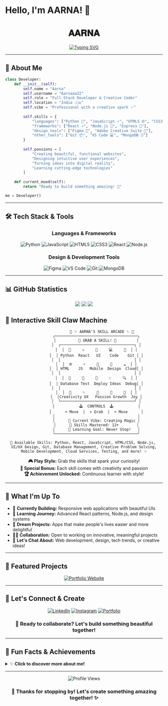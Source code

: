 # Hello, I'm AARNA! 👋

<div align="center">

# 𝐀𝐀𝐑𝐍𝐀

[![Typing SVG](https://readme-typing-svg.herokuapp.com?font=Fira+Code&size=26&duration=3000&pause=1000&color=FF69B4&center=true&vCenter=true&width=700&lines=Full-Stack+Developer+%F0%9F%92%BB;UI%2FUX+Enthusiast+%F0%9F%92%A1;Creative+Coder+%F0%9F%92%A8;Always+Learning+New+Things+%F0%9F%92%95)](https://git.io/typing-svg)

</div>

---

## 💫 About Me

```python
class Developer:
    def __init__(self):
        self.name = "Aarna"
        self.username = "Aarnaaa22"
        self.role = "Full-Stack Developer & Creative Coder"
        self.location = "India 🇮🇳"
        self.vibe = "Professional with a creative spark ✨"
        
        self.skills = {
            "languages": ["Python 🐍", "JavaScript ⚡", "HTML5 🌐", "CSS3 🎨"],
            "frameworks": ["React ⚛️", "Node.js 🚀", "Express 🔧"],
            "design_tools": ["Figma 🎨", "Adobe Creative Suite 💫"],
            "other_tools": ["Git 📦", "VS Code 💻", "MongoDB 🗄️"]
        }
        
        self.passions = [
            "Creating beautiful, functional websites",
            "Designing intuitive user experiences", 
            "Turning ideas into digital reality",
            "Learning cutting-edge technologies"
        ]
    
    def current_mood(self):
        return "Ready to build something amazing! 🌟"

me = Developer()
```

---

## 🛠️ Tech Stack & Tools

<div align="center">

### Languages & Frameworks
![Python](https://img.shields.io/badge/-Python-FF69B4?style=for-the-badge&logo=python&logoColor=white&labelColor=000)
![JavaScript](https://img.shields.io/badge/-JavaScript-FF1493?style=for-the-badge&logo=javascript&logoColor=white&labelColor=000)
![HTML5](https://img.shields.io/badge/-HTML5-FF69B4?style=for-the-badge&logo=html5&logoColor=white&labelColor=000)
![CSS3](https://img.shields.io/badge/-CSS3-FF1493?style=for-the-badge&logo=css3&logoColor=white&labelColor=000)
![React](https://img.shields.io/badge/-React-FF69B4?style=for-the-badge&logo=react&logoColor=white&labelColor=000)
![Node.js](https://img.shields.io/badge/-Node.js-FF1493?style=for-the-badge&logo=node.js&logoColor=white&labelColor=000)

### Design & Development Tools
![Figma](https://img.shields.io/badge/-Figma-FF69B4?style=for-the-badge&logo=figma&logoColor=white&labelColor=000)
![VS Code](https://img.shields.io/badge/-VS%20Code-FF1493?style=for-the-badge&logo=visual-studio-code&logoColor=white&labelColor=000)
![Git](https://img.shields.io/badge/-Git-FF69B4?style=for-the-badge&logo=git&logoColor=white&labelColor=000)
![MongoDB](https://img.shields.io/badge/-MongoDB-FF1493?style=for-the-badge&logo=mongodb&logoColor=white&labelColor=000)

</div>

---

## 📊 GitHub Statistics

<div align="center">

<img src="https://github-readme-stats.vercel.app/api?username=Aarnaaa22&show_icons=true&theme=radical&hide_border=true&count_private=true&custom_title=✨%20Aarna's%20Coding%20Journey" />

<img src="https://github-readme-stats.vercel.app/api/top-langs/?username=Aarnaaa22&layout=compact&theme=radical&hide_border=true&custom_title=💖%20Favorite%20Languages" />

<img src="https://github-readme-streak-stats.herokuapp.com/?user=Aarnaaa22&theme=radical&hide_border=true" />

</div>

## 🎪 Interactive Skill Claw Machine

<div align="center">

```
                🎪 ✨ AARNA'S SKILL ARCADE ✨ 🎪
           ╭─────────────────────────────────────╮
           │          🌟 GRAB A SKILL! 🌟         │
           │  ┌─────────────────────────────────┐ │
           │  │  🐍     ⚛️     🎨     💻     🔧  │ │
           │  │ Python  React   UI    Code    Git │ │
           │  │                                 │ │
           │  │  🌐     ⚡     📱     💫     ☁️  │ │
           │  │ HTML    JS   Mobile  Design  Cloud│ │
           │  │                                 │ │
           │  │  💾     🎯     🚀     💡     🔍  │ │
           │  │ Database Test  Deploy Ideas  Debug│ │
           │  │                                 │ │
           │  │  🌸     ✨     💖     🦋     🌈  │ │
           │  │Creativity UX   Passion Growth  Joy │
           │  └─────────────────────────────────┘ │
           │           🕹️  CONTROLS  🕹️           │
           │      ⬅️ Move  |  ⬇️ Grab  |  ➡️ Move      │
           │                                     │
           │      💫 Current Vibe: Creating Magic │
           │      🎯 Skills Mastered: 12+        │
           │      🌟 Learning Goal: Never Stop!   │
           ╰─────────────────────────────────────╯

🎁 Available Skills: Python, React, JavaScript, HTML/CSS, Node.js, 
UI/UX Design, Git, Database Management, Creative Problem Solving,
Mobile Development, Cloud Services, Testing, and more! ✨
```

**🎮 Play Style:** Grab the skills that spark your curiosity!  
**💫 Special Bonus:** Each skill comes with creativity and passion  
**🏆 Achievement Unlocked:** Continuous learner with style!

</div>

---

## 🌟 What I'm Up To

- 🔮 **Currently Building:** Responsive web applications with beautiful UIs
- 🌱 **Learning Journey:** Advanced React patterns, Node.js, and design systems
- 💫 **Dream Projects:** Apps that make people's lives easier and more delightful  
- 👯‍♀️ **Collaboration:** Open to working on innovative, meaningful projects
- 💬 **Let's Chat About:** Web development, design, tech trends, or creative ideas!

---

## 🚀 Featured Projects

<div align="center">

[![Portfolio Website](https://github-readme-stats.vercel.app/api/pin/?username=Aarnaaa22&repo=Portfolio-Website&theme=radical&hide_border=true&title_color=FF69B4&icon_color=FF1493)](https://github.com/Aarnaaa22/Portfolio-Website)

</div>

---

## 💝 Let's Connect & Create

<div align="center">

[![LinkedIn](https://img.shields.io/badge/💼%20LinkedIn-Let's%20Network-FF69B4?style=for-the-badge&logo=linkedin&logoColor=white&labelColor=000)](https://www.linkedin.com/in/aarna-chopdekar-98b5141b0/)
[![Instagram](https://img.shields.io/badge/📸%20Instagram-Behind%20the%20Code-FF1493?style=for-the-badge&logo=instagram&logoColor=white&labelColor=000)](https://www.instagram.com/aarnachopdekar/)
[![Portfolio](https://img.shields.io/badge/🌐%20Portfolio-See%20My%20Work-FF69B4?style=for-the-badge&logo=google-chrome&logoColor=white&labelColor=000)](https://aarnaaa22.github.io/Portfolio-Website/)

### 💌 **Ready to collaborate?** Let's build something beautiful together!

</div>

---

## 🎉 Fun Facts & Achievements

<details>
<summary>✨ <strong>Click to discover more about me!</strong></summary>

### 🏆 **Personal Achievements**
- 🌟 Successfully balanced technical skills with creative design thinking  
- 💫 Completed multiple full-stack projects from concept to deployment
- 🎨 Developed an eye for user-friendly interfaces and smooth user experiences
- 📚 Committed to learning something new in tech every week

### 💖 **What Drives Me**
- **Philosophy:** "Good code should be functional AND beautiful"
- **Inspiration:** Creating digital experiences that genuinely help people
- **Goal:** Becoming a well-rounded developer who bridges tech and design
- **Motto:** "Code with purpose, design with heart" 💝

### 🌸 **When I'm Not Coding**
- 🎨 Exploring new design trends and UI inspiration
- 📚 Reading about emerging technologies and best practices  
- 🌱 Working on personal growth and skill development
- ☕ Enjoying a good cup of coffee while planning the next project

</details>

---

<div align="center">

![Profile Views](https://komarev.com/ghpvc/?username=Aarnaaa22&color=FF69B4&style=for-the-badge&label=Profile%20Visitors&labelColor=000)

### 🌟 **Thanks for stopping by! Let's create something amazing together!** ✨

</div>
